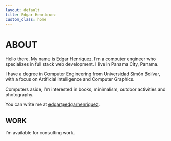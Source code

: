 ```yaml
---
layout: default
title: Edgar Henríquez
custom_class: home
---
```


# ABOUT

Hello there. My name is Edgar Henríquez. I’m a computer engineer
who specializes in full stack web development. I live in Panama
City, Panama.

I have a degree in Computer Engineering from Universidad Simón Bolívar,
with a focus on Artificial Intelligence and Computer Graphics.

Computers aside, I’m interested in books, minimalism, outdoor activities
and photography.

You can write me at <edgar@edgarhenriquez>.


## WORK

I’m available for consulting work.
